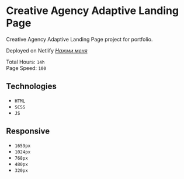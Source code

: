 # Creative Agency Adaptive Landing Page

Creative Agency Adaptive Landing Page project for portfolio.

Deployed on Netlify
[*Нажми меня*](https://maximdesignagency.netlify.app)

Total Hours: `14h`                                                                            
Page Speed: `100`


## Technologies
- `HTML`
- `SCSS`
- `JS`

## Responsive
- `1659px`
- `1024px`
- `768px`
- `480px`
- `320px`
